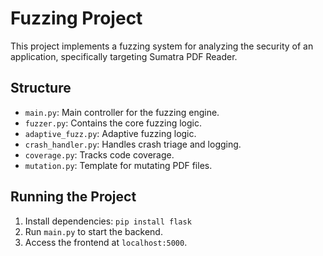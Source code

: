 # Fuzzing Project
This project implements a fuzzing system for analyzing the security of an application, specifically targeting Sumatra PDF Reader.

## Structure
- `main.py`: Main controller for the fuzzing engine.
- `fuzzer.py`: Contains the core fuzzing logic.
- `adaptive_fuzz.py`: Adaptive fuzzing logic.
- `crash_handler.py`: Handles crash triage and logging.
- `coverage.py`: Tracks code coverage.
- `mutation.py`: Template for mutating PDF files.

## Running the Project
1. Install dependencies: `pip install flask`
2. Run `main.py` to start the backend.
3. Access the frontend at `localhost:5000`.
